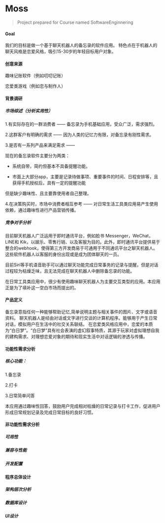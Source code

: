 # Moss
> Project prepared for Course named SoftwareEnginnering

#### Goal

我们的目标是做一个基于聊天机器人的备忘录的软件应用。
特色点在于机器人的聊天风格是恋爱风格，吸引15-30岁的年轻目标用户对象。

#### 创意来源
趣味记账软件（例如叨叨记账）

恋爱类游戏（例如恋与制作人）


#### 背景调研

##### 市场综述（分析实用性）
1.有实际存在的一群消费者 —— 备忘录为手机基础应用，受众广泛，需求强烈。

2.这群客户有明确的需求 —— 因为人类的记忆力有限，对备忘录有刚性需求。

3.是否有一系列产品来满足需求 —— 

现在的备忘录软件主要分为两类：

* 系统自带，简约但基本不具备提醒功能。

* 市面上大部分app，主要是记录待做事项、重要事件的时间、日程安排等，且获得手机授权后，具有一定的提醒功能

但是缺少趣味性、且主要靠使用者自己整理。

4.在决策购买时，市场中消费者相互参考 —— 对日常生活工具类应用易产生使用依赖，通过趣味性进行产品营销传播。

##### 竞争对手分析

目前聊天机器人广泛运用于即时通讯平台，例如脸书 Messenger，WeChat，LINE和 Kik，以娱乐、零售行销、以及客服为目的。此外，即时通讯平台提供易于整合的webhook，使得第三方开发商易于可通用于不同通讯平台之聊天机器人。这些软件机器人以客服的身份出现或是成为团体聊天的一员。

目前Siri等手机语音助手可以通过聊天功能完成日常事务的记录与提醒，但是对话过程较为枯燥乏味，且无法完成在聊天机器人中删除备忘录的功能。

在日常工具类应用中，很少有使用趣味聊天机器人为主要交互类型的应用。本应用正是为了填补这一空白市场而提出的。

#### 产品定义
备忘录意指任何一种能够帮助记忆,简单说明主题与相关事件的图片、文字或语音资料。
聊天机器人是经由对话或文字进行交谈的计算机程序。能够用于产生日常对话，模拟用户在生活中的社交关系联结。
在恋爱类风格应用中，恋爱的本质为“白日梦”。“白日梦”具有社会表演的虚幻叙事特质，其源于玩家对虚拟理想自我的建构需求、对理想恋爱对象的期待和现实生活中对话逻辑的渗透与传播。

#### 功能性需求分析

##### 核心功能：
1.备忘录

2.打卡

3.日常简单问答	

本应用通过趣味性回答，鼓励用户完成相对枯燥的日常记录与打卡工作，促进用户形成日常规划记录及完成日常目标的良好习惯。

#### 非功能性需求分析

##### 可用性

##### 兼容与性能

##### 开发配置



#### 程序总体设计

##### 架构层次分析

##### 数据库设计

##### UI设计



